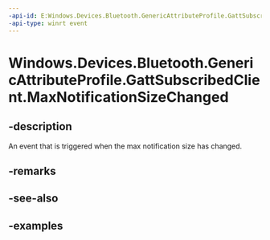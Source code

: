 ```yaml
---
-api-id: E:Windows.Devices.Bluetooth.GenericAttributeProfile.GattSubscribedClient.MaxNotificationSizeChanged
-api-type: winrt event
---
```


<!-- Event syntax.
public event TypedEventHandler MaxNotificationSizeChanged<GattSubscribedClient,  object>
-->

# Windows.Devices.Bluetooth.GenericAttributeProfile.GattSubscribedClient.MaxNotificationSizeChanged

## -description
An event that is triggered when the max notification size has changed.

## -remarks

## -see-also

## -examples

